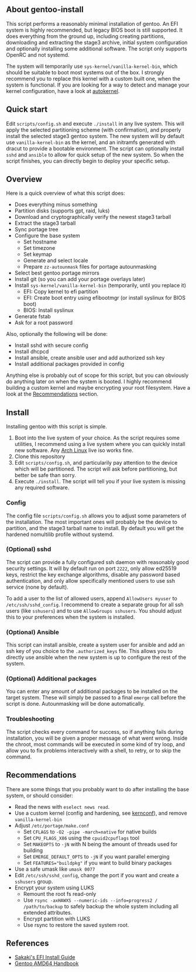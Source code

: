 ## About gentoo-install

This script performs a reasonably minimal installation of gentoo. An EFI system is highly
recommended, but legacy BIOS boot is still supported.
It does everything from the ground up, including creating partitions, downloading
and extracting the stage3 archive, initial system configuration and optionally installing
some additional software. The script only supports OpenRC and not systemd.

The system will temporarily use `sys-kernel/vanilla-kernel-bin`, which should be suitable
to boot most systems out of the box. I strongly recommend you to replace this kernel
with a custom built one, when the system is functional. If you are looking for a way
to detect and manage your kernel configuration, have a look at [autokernel](https://github.com/oddlama/autokernel).

## Quick start

Edit `scripts/config.sh` and execute `./install` in any live system.
This will apply the selected partitioning scheme (with confirmation), and properly
install the selected stage3 gentoo system. The new system will by default use
`vanilla-kernel-bin` as the kernel, and an initramfs generated with dracut to provide
a bootable environment. The script can optionally install `sshd` and `ansible` to
allow for quick setup of the new system. So when the script finishes, you can
directly begin to deploy your specific setup.

## Overview

Here is a quick overview of what this script does:

* Does everything minus something
* Partition disks (supports gpt, raid, luks)
* Download and cryptographically verify the newest stage3 tarball
* Extract the stage3 tarball
* Sync portage tree
* Configure the base system
  - Set hostname
  - Set timezone
  - Set keymap
  - Generate and select locale
  - Prepare `zz-autounmask` files for portage autounmasking
* Select best gentoo portage mirrors
* Install git (so you can add your portage overlays later)
* Install `sys-kernel/vanilla-kernel-bin` (temporarily, until you replace it)
  - EFI: Copy kernel to efi partition
  - EFI: Create boot entry using efibootmgr (or install syslinux for BIOS boot)
  - BIOS: Install syslinux
* Generate fstab
* Ask for a root password

Also, optionally the following will be done:

* Install sshd with secure config
* Install dhcpcd
* Install ansible, create ansible user and add authorized ssh key
* Install additional packages provided in config

Anything else is probably out of scope for this script,
but you can obviously do anything later on when the system is booted.
I highly recommend building a custom kernel and maybe encrypting your
root filesystem. Have a look at the [Recommendations](#Recommendations) section.

## Install

Installing gentoo with this script is simple.

1. Boot into the live system of your choice. As the script requires some utilities,
   I recommend using a live system where you can quickly install new software.
   Any [Arch Linux](https://www.archlinux.org/download/) live iso works fine.
2. Clone this repository
3. Edit `scripts/config.sh`, and particularily pay attention to
   the device which will be partitioned. The script will ask before partitioning,
   but better be safe than sorry.
4. Execute `./install`. The script will tell you if your live
   system is missing any required software.

### Config

The config file `scripts/config.sh` allows you to adjust some parameters of the installation.
The most important ones will probably be the device to partition, and the stage3 tarball name
to install. By default you will get the hardened nomultilib profile without systemd.

### (Optional) sshd

The script can provide a fully configured ssh daemon with reasonably good security settings.
It will by default run on port `2222`, only allow ed25519 keys, restrict the key exchange
algorithms, disable any password based authentication, and only allow specifically mentioned
users to use ssh service (none by default).

To add a user to the list of allowed users, append `AllowUsers myuser` to `/etc/ssh/sshd_config`.
I recommend to create a separate group for all ssh users (like `sshusers`) and
to use `AllowGroups sshusers`. You should adjust this to your preferences when
the system is installed.

### (Optional) Ansible

This script can install ansible, create a system user for ansible and add an ssh key of
you choice to the `.authorized_keys` file. This allows you to directly use ansible when
the new system is up to configure the rest of the system.

### (Optional) Additional packages

You can enter any amount of additional packages to be installed on the target system.
These will simply be passed to a final `emerge` call before the script is done.
Autounmasking will be done automatically.

### Troubleshooting

The script checks every command for success, so if anything fails during installation,
you will be given a proper message of what went wrong. Inside the chroot,
most commands will be executed in some kind of try loop, and allow you to
fix problems interactively with a shell, to retry, or to skip the command.

## Recommendations

There are some things that you probably want to do after installing the base system,
or should consider:

* Read the news with `eselect news read`.
* Use a custom kernel (config and hardening, see [kernconf](https://github.com/oddlama/kernconf)), and remove `vanilla-kernel-bin`
* Adjust `/etc/portage/make.conf`
  - Set `CFLAGS` to `-O2 -pipe -march=native` for native builds
  - Set `CPU_FLAGS_X86` using the `cpuid2cpuflags` tool
  - Set `MAKEOPTS` to `-jN` with N being the amount of threads used for building
  - Set `EMERGE_DEFAULT_OPTS` to `-jN` if you want parallel emerging
  - Set `FEATURES="buildpkg"` if you want to build binary packages
* Use a safe umask like `umask 0077`
* Edit `/etc/ssh/sshd_config`, change the port if you want and create a `sshusers` group.
* Encrypt your system using LUKS
  - Remount the root fs read-only
  - Use `rsync -axHAWXS --numeric-ids --info=progress2 / /path/to/backup` to safely backup the whole
    system including all extended attributes.
  - Encrypt partition with LUKS
  - Use rsync to restore the saved system root.

## References

* [Sakaki's EFI Install Guide](https://wiki.gentoo.org/wiki/Sakaki%27s_EFI_Install_Guide)
* [Gentoo AMD64 Handbook](https://wiki.gentoo.org/wiki/Handbook:AMD64)
